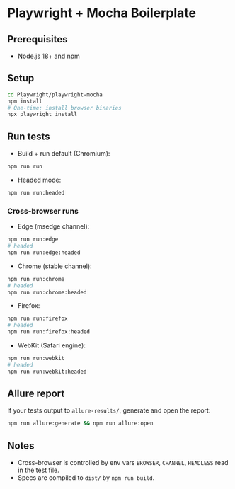 # Playwright + Mocha Boilerplate

## Prerequisites
- Node.js 18+ and npm

## Setup
```bash
cd Playwright/playwright-mocha
npm install
# One-time: install browser binaries
npx playwright install
```

## Run tests
- Build + run default (Chromium):
```bash
npm run run
```
- Headed mode:
```bash
npm run run:headed
```

### Cross-browser runs
- Edge (msedge channel):
```bash
npm run run:edge
# headed
npm run run:edge:headed
```
- Chrome (stable channel):
```bash
npm run run:chrome
# headed
npm run run:chrome:headed
```
- Firefox:
```bash
npm run run:firefox
# headed
npm run run:firefox:headed
```
- WebKit (Safari engine):
```bash
npm run run:webkit
# headed
npm run run:webkit:headed
```

## Allure report
If your tests output to `allure-results/`, generate and open the report:
```bash
npm run allure:generate && npm run allure:open
```

## Notes
- Cross-browser is controlled by env vars `BROWSER`, `CHANNEL`, `HEADLESS` read in the test file.
- Specs are compiled to `dist/` by `npm run build`.
